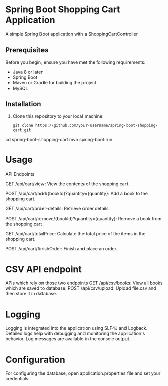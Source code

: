 # Spring Boot Shopping Cart Application

A simple Spring Boot application with a ShoppingCartController

## Prerequisites

Before you begin, ensure you have met the following requirements:

- Java 8 or later
- Spring Boot
- Maven or Gradle for building the project
- MySQL

## Installation

1. Clone this repository to your local machine:

   ```shell
   git clone https://github.com/your-username/spring-boot-shopping-cart.git
cd spring-boot-shopping-cart
mvn spring-boot:run

# Usage
API Endpoints

GET /api/cart/view: View the contents of the shopping cart.

POST /api/cart/add/{bookId}?quantity={quantity}: Add a book to the shopping cart.

GET /api/cart/order-details: Retrieve order details.

POST /api/cart/remove/{bookId}?quantity={quantity}: Remove a book from the shopping cart.

GET /api/cart/totalPrice: Calculate the total price of the items in the shopping cart.

POST /api/cart/finishOrder: Finish and place an order.

# CSV API endpoint 
APIs which rely on those two endpoints
GET /api/csv/books: View all books which are saved to database.
POST /api/csv/upload: Upload file.csv and then store it in database.

# Logging
Logging is integrated into the application using SLF4J and Logback. Detailed logs help with debugging and monitoring the application's behavior. Log messages are available in the console output.

# Configuration
For configuring the database, open application.properties file and set your credentials:

